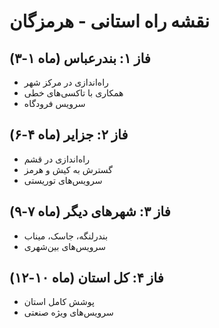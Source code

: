 # نقشه راه استانی - هرمزگان

## فاز ۱: بندرعباس (ماه ۱-۳)
- راه‌اندازی در مرکز شهر
- همکاری با تاکسی‌های خطی
- سرویس فرودگاه

## فاز ۲: جزایر (ماه ۴-۶)
- راه‌اندازی در قشم
- گسترش به کیش و هرمز
- سرویس‌های توریستی

## فاز ۳: شهرهای دیگر (ماه ۷-۹)
- بندرلنگه، جاسک، میناب
- سرویس‌های بین‌شهری

## فاز ۴: کل استان (ماه ۱۰-۱۲)
- پوشش کامل استان
- سرویس‌های ویژه صنعتی
